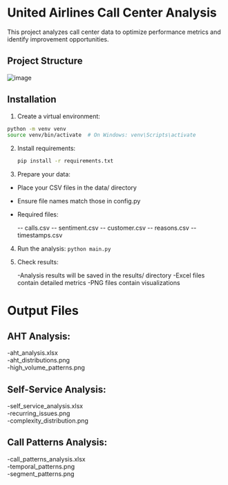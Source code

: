 # United Airlines Call Center Analysis

This project analyzes call center data to optimize performance metrics and identify improvement opportunities.

## Project Structure

![image](https://github.com/user-attachments/assets/e3efddaa-4eae-4db7-b772-7a217bd71e57)

## Installation

1. Create a virtual environment:

```bash
python -m venv venv
source venv/bin/activate  # On Windows: venv\Scripts\activate
```

2. Install requirements:
   ```bash
   pip install -r requirements.txt
   ```

4. Prepare your data:


 - Place your CSV files in the data/ directory
 - Ensure file names match those in config.py
 - Required files:

   -- calls.csv
   -- sentiment.csv
   -- customer.csv
   -- reasons.csv
   -- timestamps.csv

4. Run the analysis: ```python main.py```
   
5. Check results:

   -Analysis results will be saved in the results/ directory
   -Excel files contain detailed metrics
   -PNG files contain visualizations

# Output Files

## AHT Analysis:

-aht_analysis.xlsx <br>
-aht_distributions.png <br>
-high_volume_patterns.png

## Self-Service Analysis:

 -self_service_analysis.xlsx <br>
 -recurring_issues.png <br>
 -complexity_distribution.png

## Call Patterns Analysis:

 -call_patterns_analysis.xlsx <br>
 -temporal_patterns.png <br>
 -segment_patterns.png   
   

